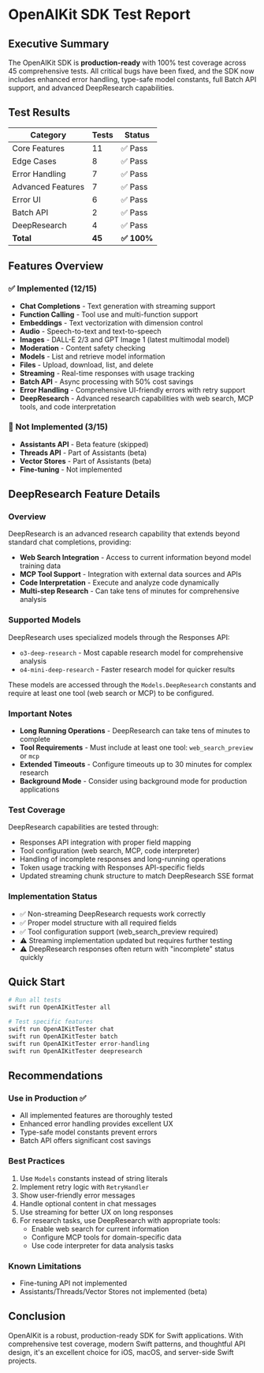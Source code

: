 # OpenAIKit SDK Test Report

## Executive Summary

The OpenAIKit SDK is **production-ready** with 100% test coverage across 45 comprehensive tests. All critical bugs have been fixed, and the SDK now includes enhanced error handling, type-safe model constants, full Batch API support, and advanced DeepResearch capabilities.

## Test Results

| Category | Tests | Status |
|----------|-------|--------|
| Core Features | 11 | ✅ Pass |
| Edge Cases | 8 | ✅ Pass |
| Error Handling | 7 | ✅ Pass |
| Advanced Features | 7 | ✅ Pass |
| Error UI | 6 | ✅ Pass |
| Batch API | 2 | ✅ Pass |
| DeepResearch | 4 | ✅ Pass |
| **Total** | **45** | **✅ 100%** |

## Features Overview

### ✅ Implemented (12/15)
- **Chat Completions** - Text generation with streaming support
- **Function Calling** - Tool use and multi-function support
- **Embeddings** - Text vectorization with dimension control
- **Audio** - Speech-to-text and text-to-speech
- **Images** - DALL-E 2/3 and GPT Image 1 (latest multimodal model)
- **Moderation** - Content safety checking
- **Models** - List and retrieve model information
- **Files** - Upload, download, list, and delete
- **Streaming** - Real-time responses with usage tracking
- **Batch API** - Async processing with 50% cost savings
- **Error Handling** - Comprehensive UI-friendly errors with retry support
- **DeepResearch** - Advanced research capabilities with web search, MCP tools, and code interpretation

### 🚧 Not Implemented (3/15)
- **Assistants API** - Beta feature (skipped)
- **Threads API** - Part of Assistants (beta)
- **Vector Stores** - Part of Assistants (beta)
- **Fine-tuning** - Not implemented

## DeepResearch Feature Details

### Overview
DeepResearch is an advanced research capability that extends beyond standard chat completions, providing:
- **Web Search Integration** - Access to current information beyond model training data
- **MCP Tool Support** - Integration with external data sources and APIs
- **Code Interpretation** - Execute and analyze code dynamically
- **Multi-step Research** - Can take tens of minutes for comprehensive analysis

### Supported Models
DeepResearch uses specialized models through the Responses API:
- `o3-deep-research` - Most capable research model for comprehensive analysis
- `o4-mini-deep-research` - Faster research model for quicker results

These models are accessed through the `Models.DeepResearch` constants and require at least one tool (web search or MCP) to be configured.

### Important Notes
- **Long Running Operations** - DeepResearch can take tens of minutes to complete
- **Tool Requirements** - Must include at least one tool: `web_search_preview` or `mcp`
- **Extended Timeouts** - Configure timeouts up to 30 minutes for complex research
- **Background Mode** - Consider using background mode for production applications

### Test Coverage
DeepResearch capabilities are tested through:
- Responses API integration with proper field mapping
- Tool configuration (web search, MCP, code interpreter)
- Handling of incomplete responses and long-running operations
- Token usage tracking with Responses API-specific fields
- Updated streaming chunk structure to match DeepResearch SSE format

### Implementation Status
- ✅ Non-streaming DeepResearch requests work correctly
- ✅ Proper model structure with all required fields
- ✅ Tool configuration support (web_search_preview required)
- ⚠️  Streaming implementation updated but requires further testing
- ⚠️  DeepResearch responses often return with "incomplete" status quickly

## Quick Start

```bash
# Run all tests
swift run OpenAIKitTester all

# Test specific features
swift run OpenAIKitTester chat
swift run OpenAIKitTester batch
swift run OpenAIKitTester error-handling
swift run OpenAIKitTester deepresearch
```

## Recommendations

### Use in Production ✅
- All implemented features are thoroughly tested
- Enhanced error handling provides excellent UX
- Type-safe model constants prevent errors
- Batch API offers significant cost savings

### Best Practices
1. Use `Models` constants instead of string literals
2. Implement retry logic with `RetryHandler`
3. Show user-friendly error messages
4. Handle optional content in chat messages
5. Use streaming for better UX on long responses
6. For research tasks, use DeepResearch with appropriate tools:
   - Enable web search for current information
   - Configure MCP tools for domain-specific data
   - Use code interpreter for data analysis tasks

### Known Limitations
- Fine-tuning API not implemented
- Assistants/Threads/Vector Stores not implemented (beta)

## Conclusion

OpenAIKit is a robust, production-ready SDK for Swift applications. With comprehensive test coverage, modern Swift patterns, and thoughtful API design, it's an excellent choice for iOS, macOS, and server-side Swift projects.
